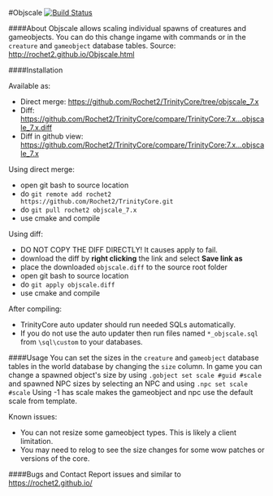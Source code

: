 #Objscale [![Build Status](https://travis-ci.org/Rochet2/TrinityCore.svg?branch=objscale_7.x)](https://travis-ci.org/Rochet2/TrinityCore)

####About
Objscale allows scaling individual spawns of creatures and gameobjects.
You can do this change ingame with commands or in the `creature` and `gameobject` database tables.
Source: http://rochet2.github.io/Objscale.html

####Installation

Available as:
- Direct merge: https://github.com/Rochet2/TrinityCore/tree/objscale_7.x
- Diff: https://github.com/Rochet2/TrinityCore/compare/TrinityCore:7.x...objscale_7.x.diff
- Diff in github view: https://github.com/Rochet2/TrinityCore/compare/TrinityCore:7.x...objscale_7.x

Using direct merge:
- open git bash to source location
- do `git remote add rochet2 https://github.com/Rochet2/TrinityCore.git`
- do `git pull rochet2 objscale_7.x`
- use cmake and compile

Using diff:
- DO NOT COPY THE DIFF DIRECTLY! It causes apply to fail.
- download the diff by __right clicking__ the link and select __Save link as__
- place the downloaded `objscale.diff` to the source root folder
- open git bash to source location
- do `git apply objscale.diff`
- use cmake and compile

After compiling:
- TrinityCore auto updater should run needed SQLs automatically.
- If you do not use the auto updater then run files named `*_objscale.sql` from `\sql\custom` to your databases.

####Usage
You can set the sizes in the `creature` and `gameobject` database tables in the world database by changing the `size` column.
In game you can change a spawned object's size by using `.gobject set scale #guid #scale` and spawned NPC sizes by selecting an NPC and using `.npc set scale #scale`
Using -1 has scale makes the gameobject and npc use the default scale from template.

Known issues:
- You can not resize some gameobject types. This is likely a client limitation.
- You may need to relog to see the size changes for some wow patches or versions of the core.

####Bugs and Contact
Report issues and similar to https://rochet2.github.io/
